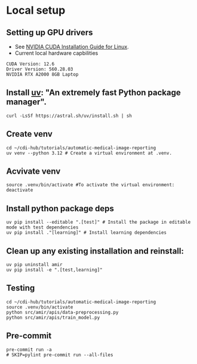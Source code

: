# Local setup 

## Setting up GPU drivers
* See [NVIDIA CUDA Installation Guide for Linux](https://docs.nvidia.com/cuda/cuda-installation-guide-linux/).
* Current local hardware capbilities
```
CUDA Version: 12.6
Driver Version: 560.28.03      
NVIDIA RTX A2000 8GB Laptop
```

## Install [uv](https://github.com/astral-sh/uv): "An extremely fast Python package manager".
```
curl -LsSf https://astral.sh/uv/install.sh | sh
```

## Create venv
```
cd ~/cdi-hub/tutorials/automatic-medical-image-reporting
uv venv --python 3.12 # Create a virtual environment at .venv.
```

## Acvivate venv
```
source .venv/bin/activate #To activate the virtual environment:
deactivate
```

## Install python package deps
```
uv pip install --editable ".[test]" # Install the package in editable mode with test dependencies
uv pip install ."[learning]" # Install learning dependencies
```

## Clean up any existing installation and reinstall:
```
uv pip uninstall amir
uv pip install -e ".[test,learning]"
```

## Testing 
```
cd ~/cdi-hub/tutorials/automatic-medical-image-reporting
source .venv/bin/activate 
python src/amir/apis/data-preprocessing.py
python src/amir/apis/train_model.py
```

## Pre-commit
```
pre-commit run -a
# SKIP=pylint pre-commit run --all-files
```
